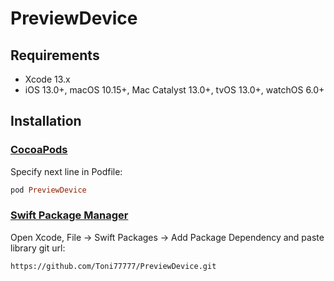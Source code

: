 # PreviewDevice

## Requirements

* Xcode 13.x
* iOS 13.0+, macOS 10.15+, Mac Catalyst 13.0+, tvOS 13.0+, watchOS 6.0+

## Installation

### [CocoaPods](https://guides.cocoapods.org/using/using-cocoapods.html)
Specify next line in Podfile:

```ruby
pod PreviewDevice
```

### [Swift Package Manager](https://github.com/apple/swift-package-manager)

Open Xcode, File -> Swift Packages -> Add Package Dependency and paste library git url:

```https://github.com/Toni77777/PreviewDevice.git```
